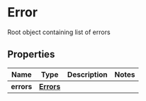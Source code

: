

# Error

Root object containing list of errors
## Properties

Name | Type | Description | Notes
------------ | ------------- | ------------- | -------------
**errors** | [**Errors**](Errors.md) |  | 




